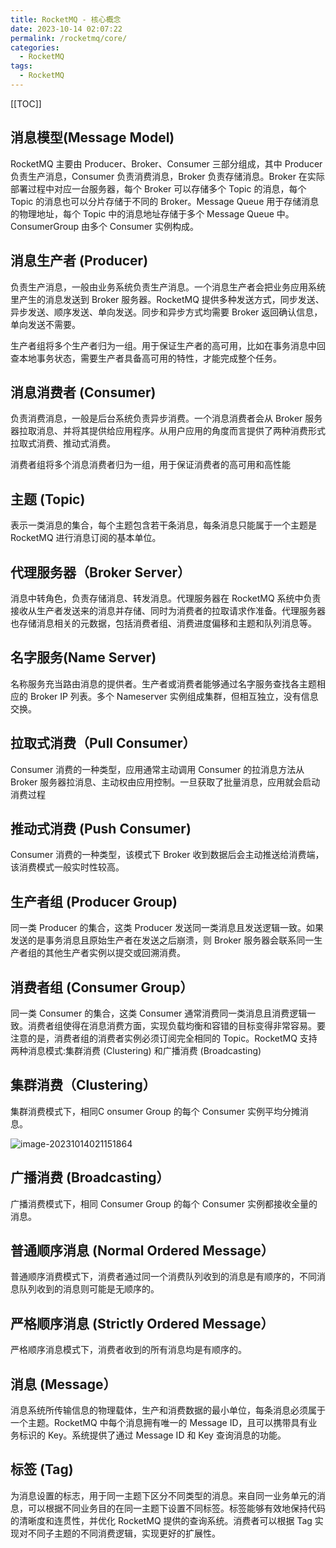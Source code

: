 ```yaml
---
title: RocketMQ - 核心概念
date: 2023-10-14 02:07:22
permalink: /rocketmq/core/
categories:
  - RocketMQ
tags: 
  - RocketMQ
---
```


[[TOC]]

## 消息模型(Message Model)

RocketMQ 主要由 Producer、Broker、Consumer 三部分组成，其中 Producer 负责生产消息，Consumer 负责消费消息，Broker 负责存储消息。Broker 在实际部署过程中对应一台服务器，每个 Broker 可以存储多个 Topic 的消息，每个 Topic 的消息也可以分片存储于不同的 Broker。Message Queue 用于存储消息的物理地址，每个 Topic 中的消息地址存储于多个 Message Queue 中。ConsumerGroup 由多个 Consumer 实例构成。

## 消息生产者 (Producer)

负责生产消息，一般由业务系统负责生产消息。一个消息生产者会把业务应用系统里产生的消息发送到 Broker 服务器。RocketMQ 提供多种发送方式，同步发送、异步发送、顺序发送、单向发送。同步和异步方式均需要 Broker 返回确认信息，单向发送不需要。

生产者组将多个生产者归为一组。用于保证生产者的高可用，比如在事务消息中回查本地事务状态，需要生产者具备高可用的特性，才能完成整个任务。

## 消息消费者 (Consumer)

负责消费消息，一般是后台系统负责异步消费。一个消息消费者会从 Broker 服务器拉取消息、并将其提供给应用程序。从用户应用的角度而言提供了两种消费形式拉取式消费、推动式消费。

消费者组将多个消息消费者归为一组，用于保证消费者的高可用和高性能

## 主题 (Topic)

表示一类消息的集合，每个主题包含若干条消息，每条消息只能属于一个主题是 RocketMQ 进行消息订阅的基本单位。

## 代理服务器（Broker Server）

消息中转角色，负责存储消息、转发消息。代理服务器在 RocketMQ 系统中负责接收从生产者发送来的消息并存储、同时为消费者的拉取请求作准备。代理服务器也存储消息相关的元数据，包括消费者组、消费进度偏移和主题和队列消息等。

## 名字服务(Name Server)

名称服务充当路由消息的提供者。生产者或消费者能够通过名字服务查找各主题相应的 Broker IP 列表。多个 Nameserver 实例组成集群，但相互独立，没有信息交换。

## 拉取式消费（Pull Consumer）

Consumer 消费的一种类型，应用通常主动调用 Consumer 的拉消息方法从 Broker 服务器拉消息、主动权由应用控制。一旦获取了批量消息，应用就会启动消费过程

## 推动式消费 (Push Consumer)

Consumer 消费的一种类型，该模式下 Broker 收到数据后会主动推送给消费端，该消费模式一般实时性较高。

## 生产者组 (Producer Group)

同一类 Producer 的集合，这类 Producer 发送同一类消息且发送逻辑一致。如果发送的是事务消息且原始生产者在发送之后崩溃，则 Broker 服务器会联系同一生产者组的其他生产者实例以提交或回溯消费。

## 消费者组 (Consumer Group）

同一类 Consumer 的集合，这类 Consumer 通常消费同一类消息且消费逻辑一致。消费者组使得在消息消费方面，实现负载均衡和容错的目标变得非常容易。要注意的是，消费者组的消费者实例必须订阅完全相同的 Topic。RocketMQ 支持两种消息模式:集群消费 (Clustering) 和广播消费 (Broadcasting)

## 集群消费（Clustering）

集群消费模式下，相同C onsumer Group 的每个 Consumer 实例平均分摊消息。

![image-20231014021151864](https://cdn.jsdelivr.net/gh/Kele-Bingtang/static/img/RocketMQ/20231014021153.png)

## 广播消费 (Broadcasting）

广播消费模式下，相同 Consumer Group 的每个 Consumer 实例都接收全量的消息。

## 普通顺序消息 (Normal Ordered Message）

普通顺序消费模式下，消费者通过同一个消费队列收到的消息是有顺序的，不同消息队列收到的消息则可能是无顺序的。

## 严格顺序消息 (Strictly Ordered Message）

严格顺序消息模式下，消费者收到的所有消息均是有顺序的。

## 消息 (Message）

消息系统所传输信息的物理载体，生产和消费数据的最小单位，每条消息必须属于一个主题。RocketMQ 中每个消息拥有唯一的 Message ID，且可以携带具有业务标识的 Key。系统提供了通过 Message ID 和 Key 查询消息的功能。

## 标签 (Tag)

为消息设置的标志，用于同一主题下区分不同类型的消息。来自同一业务单元的消息，可以根据不同业务目的在同一主题下设置不同标签。标签能够有效地保持代码的清晰度和连贯性，并优化 RocketMQ 提供的查询系统。消费者可以根据 Tag 实现对不同子主题的不同消费逻辑，实现更好的扩展性。

